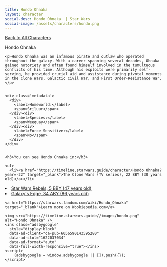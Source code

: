 ```yaml
---
title: Hondo Ohnaka
layout: character
social-desc: Hondo Ohnaka  | Star Wars
social-image: /assets/characters/hondo.png
---
```

<a href="/character" class="smaller">Back to All Characters</a>

<div class="character-profile container">
  <div class="col-10">
    <p>
    Hondo Ohnaka             
    </p>

    <p>Hondo Ohnaka was an infamous pirate and outlaw who operated throughout the galaxy. With a career spanning several decades, Ohnaka gained notoriety and often found himself involved in the tumultuous conflicts of his time. Although his exploits were primarily self-serving, he provided crucial aid and assistance during pivotal moments in the Clone Wars, Galactic Civil War, and First Order-Resistance War.</p>


    <div class='metadata'>
      <div>
        <label>Homeworld:</label>
        <span>Sriluur</span>
      </div><div>
        <label>Species:</label>
        <span>Weequay</span>
      </div><div>
        <label>Force Sensitive:</label>
        <span>No</span>
      </div>
    </div>


    <h3>You can see Hondo Ohnaka in:</h3>

    <ul>
      <li><a href="https://timeline.starwars.guide/character/Hondo Ohnaka?year=-22" target="_blank">The Clone Wars (TV series), 22 BBY (30 years old)</a></li>
  <li><a href="https://timeline.starwars.guide/character/Hondo Ohnaka?year=-5" target="_blank">Star Wars Rebels, 5 BBY (47 years old)</a></li>
  <li><a href="https://timeline.starwars.guide/character/Hondo Ohnaka?year=34" target="_blank">Galaxy's Edge, 34 ABY (86 years old)</a></li>
    </ul>

    <a href="https://starwars.fandom.com/wiki/Hondo_Ohnaka" target="_blank">Learn more on Wookiepedia.com</a>
  </div>
  <div class="character_image col-2">
    
    <img src="https://timeline.starwars.guide//images/hondo.png" alt="Hondo Ohnaka" />
    <ins class="adsbygoogle"
      style="display:block"
      data-ad-client="ca-pub-6056590143595280"
      data-ad-slot="1622037034"
      data-ad-format="auto"
      data-full-width-responsive="true"></ins>
    <script>
        (adsbygoogle = window.adsbygoogle || []).push({});
    </script>
  </div>
</div>
